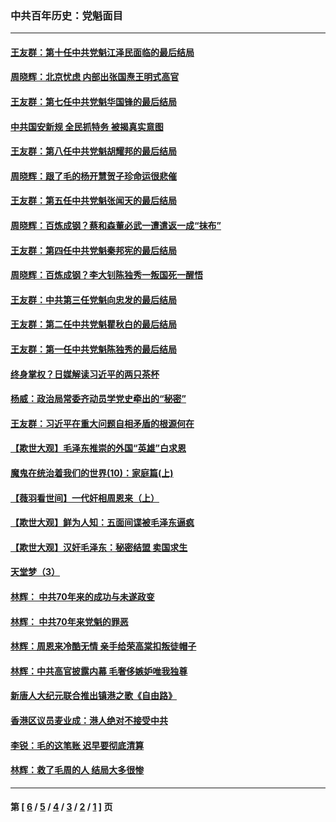 ### 中共百年历史：党魁面目
---
#### [王友群：第十任中共党魁江泽民面临的最后结局](../../pages/nf1176107/n12933748.md?05130430) 
#### [周晓辉：北京忧虑 内部出张国焘王明式高官](../../pages/nf1176107/n12931709.md?05130430) 
#### [王友群：第七任中共党魁华国锋的最后结局](../../pages/nf1176107/n12918457.md?05130430) 
#### [中共国安新规 全民抓特务 被揭真实意图](../../pages/nf1176107/n12911615.md?05130430) 
#### [王友群：第八任中共党魁胡耀邦的最后结局](../../pages/nf1176107/n12902918.md?05130430) 
#### [周晓辉：跟了毛的杨开慧贺子珍命运很悲催](../../pages/nf1176107/n12877804.md?05130430) 
#### [王友群：第五任中共党魁张闻天的最后结局](../../pages/nf1176107/n12865420.md?05130430) 
#### [周晓辉：百炼成钢？蔡和森董必武一遭遣返一成“抹布”](../../pages/nf1176107/n12854806.md?05130430) 
#### [王友群：第四任中共党魁秦邦宪的最后结局](../../pages/nf1176107/n12855290.md?05130430) 
#### [周晓辉：百炼成钢？李大钊陈独秀一叛国死一醒悟](../../pages/nf1176107/n12847981.md?05130430) 
#### [王友群：中共第三任党魁向忠发的最后结局](../../pages/nf1176107/n12840390.md?05130430) 
#### [王友群：第二任中共党魁瞿秋白的最后结局](../../pages/nf1176107/n12824710.md?05130430) 
#### [王友群：第一任中共党魁陈独秀的最后结局](../../pages/nf1176107/n12809869.md?05130430) 
#### [终身掌权？日媒解读习近平的两只茶杯](../../pages/nf1176107/n12805064.md?05130430) 
#### [杨威：政治局常委齐动员学党史牵出的“秘密”](../../pages/nf1176107/n12764642.md?05130430) 
#### [王友群：习近平在重大问题自相矛盾的根源何在](../../pages/nf1176107/n12499563.md?05130430) 
#### [【欺世大观】毛泽东推崇的外国“英雄”白求恩](../../pages/nf1176107/n12362005.md?05130430) 
#### [魔鬼在统治着我们的世界(10)：家庭篇(上)](../../pages/nf1176107/n10435448.md?05130430) 
#### [【薇羽看世间】一代奸相周恩来（上）](../../pages/nf1176107/n12401109.md?05130430) 
#### [【欺世大观】鲜为人知：五面间谍被毛泽东逼疯](../../pages/nf1176107/n12358513.md?05130430) 
#### [【欺世大观】汉奸毛泽东：秘密结盟 卖国求生](../../pages/nf1176107/n12356888.md?05130430) 
#### [天堂梦（3）](../../pages/nf1176107/n11798321.md?05130430) 
#### [林辉： 中共70年来的成功与未遂政变](../../pages/nf1176107/n11559430.md?05130430) 
#### [林辉： 中共70年来党魁的罪恶](../../pages/nf1176107/n11555284.md?05130430) 
#### [林辉：周恩来冷酷无情 亲手给荣高棠扣叛徒帽子](../../pages/nf1176107/n11428903.md?05130430) 
#### [林辉：中共高官披露内幕 毛奢侈嫉妒唯我独尊](../../pages/nf1176107/n11403595.md?05130430) 
#### [新唐人大纪元联合推出镇港之歌《自由路》](../../pages/nf1176107/n11358327.md?05130430) 
#### [香港区议员麦业成：港人绝对不接受中共](../../pages/nf1176107/n11357422.md?05130430) 
#### [李锐：毛的这笔账 迟早要彻底清算](../../pages/nf1176107/n11054514.md?05130430) 
#### [林辉：救了毛周的人 结局大多很惨](../../pages/nf1176107/n11029000.md?05130430) 

---
#### 第 [ [6](./6.md?05130430) / [5](./5.md?05130430) / [4](./4.md?05130430) / [3](./3.md?05130430) / [2](./2.md?05130430) / [1](./1.md?05130430) ] 页
